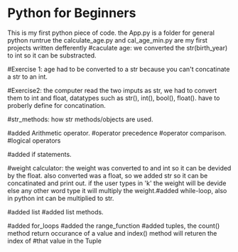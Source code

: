 # Python for Beginners
This is my first python piece of code.
the App.py is a folder for general python runtrue
the calculate_age.py and cal_age_min.py are my first projects written defferently 
#caculate age:
we converted the str(birth_year)  to int so it can be substracted.

#Exercise 1:
age had to be converted to a str because you can't concatinate a str to an int.

#Exercise2:
the computer read the two imputs as str, we had to convert them to int and float, 
datatypes such as str(), int(), bool(), float(). have to  proberly define for concatination.

#str_methods:
how str methods/objects are used.

#added Arithmetic operator.
#operator precedence
#operator comparison.
#logical operators

#added if statements.

#weight calculator:
the weight was converted to and int so it can be devided by the float.
also converted was a float, so we added str so it can be concatinated and print out.
if the user types in 'k' the weight will be devide else any other word type it will multiply the weight.#added while-loop, also in python int can be multiplied to str.

#added list
#added list methods.
 
 #added for_loops
 #added the range_function
 #added tuples, the count() method return occurance of a value and index() method will returen the index of #that value in the Tuple
